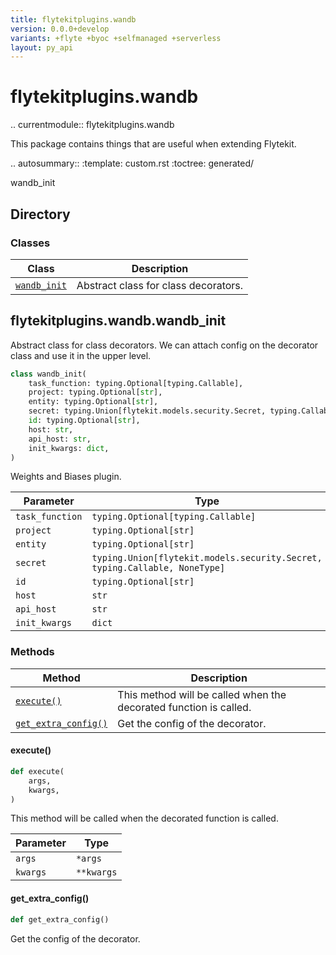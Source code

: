 ```yaml
---
title: flytekitplugins.wandb
version: 0.0.0+develop
variants: +flyte +byoc +selfmanaged +serverless
layout: py_api
---
```


# flytekitplugins.wandb


.. currentmodule:: flytekitplugins.wandb

This package contains things that are useful when extending Flytekit.

.. autosummary::
   :template: custom.rst
   :toctree: generated/

   wandb_init

## Directory

### Classes

| Class | Description |
|-|-|
| [`wandb_init`](.././flytekitplugins.wandb#flytekitpluginswandbwandb_init) | Abstract class for class decorators. |

## flytekitplugins.wandb.wandb_init

Abstract class for class decorators.
We can attach config on the decorator class and use it in the upper level.


```python
class wandb_init(
    task_function: typing.Optional[typing.Callable],
    project: typing.Optional[str],
    entity: typing.Optional[str],
    secret: typing.Union[flytekit.models.security.Secret, typing.Callable, NoneType],
    id: typing.Optional[str],
    host: str,
    api_host: str,
    init_kwargs: dict,
)
```
Weights and Biases plugin.


| Parameter | Type |
|-|-|
| `task_function` | `typing.Optional[typing.Callable]` |
| `project` | `typing.Optional[str]` |
| `entity` | `typing.Optional[str]` |
| `secret` | `typing.Union[flytekit.models.security.Secret, typing.Callable, NoneType]` |
| `id` | `typing.Optional[str]` |
| `host` | `str` |
| `api_host` | `str` |
| `init_kwargs` | `dict` |

### Methods

| Method | Description |
|-|-|
| [`execute()`](#execute) | This method will be called when the decorated function is called. |
| [`get_extra_config()`](#get_extra_config) | Get the config of the decorator. |


#### execute()

```python
def execute(
    args,
    kwargs,
)
```
This method will be called when the decorated function is called.


| Parameter | Type |
|-|-|
| `args` | ``*args`` |
| `kwargs` | ``**kwargs`` |

#### get_extra_config()

```python
def get_extra_config()
```
Get the config of the decorator.


